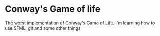 # Conway's Game of life
The worst implementation of Conway's Game of Life.
I'm learning how to use SFML, git and some other things